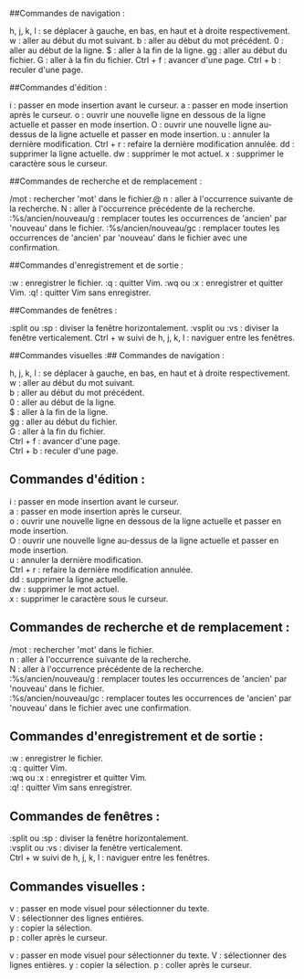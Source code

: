 ##Commandes de navigation :
 
h, j, k, l : se déplacer à gauche, en bas, en haut et à droite respectivement. 
w : aller au début du mot suivant. 
b : aller au début du mot précédent. 
0 : aller au début de la ligne. 
$ : aller à la fin de la ligne. 
gg : aller au début du fichier. 
G : aller à la fin du fichier. 
Ctrl + f : avancer d'une page. 
Ctrl + b : reculer d'une page. 
 
 
 
##Commandes d'édition : 
 
i : passer en mode insertion avant le curseur. 
a : passer en mode insertion après le curseur. 
o : ouvrir une nouvelle ligne en dessous de la ligne actuelle et passer en mode insertion.
O : ouvrir une nouvelle ligne au-dessus de la ligne actuelle et passer en mode insertion.
u : annuler la dernière modification.
Ctrl + r : refaire la dernière modification annulée.
dd : supprimer la ligne actuelle.
dw : supprimer le mot actuel.
x : supprimer le caractère sous le curseur.



##Commandes de recherche et de remplacement :

/mot : rechercher 'mot' dans le fichier.@
n : aller à l'occurrence suivante de la recherche.
N : aller à l'occurrence précédente de la recherche.	
:%s/ancien/nouveau/g : remplacer toutes les occurrences de 'ancien' par 'nouveau' dans le fichier.
:%s/ancien/nouveau/gc : remplacer toutes les occurrences de 'ancien' par 'nouveau' dans le fichier avec une confirmation.



##Commandes d'enregistrement et de sortie :

:w : enregistrer le fichier.
:q : quitter Vim.
:wq ou :x : enregistrer et quitter Vim.
:q! : quitter Vim sans enregistrer.



##Commandes de fenêtres :

:split ou :sp : diviser la fenêtre horizontalement.
:vsplit ou :vs : diviser la fenêtre verticalement.
Ctrl + w suivi de h, j, k, l : naviguer entre les fenêtres.



##Commandes visuelles :## Commandes de navigation :

h, j, k, l : se déplacer à gauche, en bas, en haut et à droite respectivement.  
w : aller au début du mot suivant.  
b : aller au début du mot précédent.  
0 : aller au début de la ligne.  
$ : aller à la fin de la ligne.  
gg : aller au début du fichier.  
G : aller à la fin du fichier.  
Ctrl + f : avancer d'une page.  
Ctrl + b : reculer d'une page.  

## Commandes d'édition :

i : passer en mode insertion avant le curseur.  
a : passer en mode insertion après le curseur.  
o : ouvrir une nouvelle ligne en dessous de la ligne actuelle et passer en mode insertion.  
O : ouvrir une nouvelle ligne au-dessus de la ligne actuelle et passer en mode insertion.  
u : annuler la dernière modification.  
Ctrl + r : refaire la dernière modification annulée.  
dd : supprimer la ligne actuelle.  
dw : supprimer le mot actuel.  
x : supprimer le caractère sous le curseur.

## Commandes de recherche et de remplacement :

/mot : rechercher 'mot' dans le fichier.  
n : aller à l'occurrence suivante de la recherche.  
N : aller à l'occurrence précédente de la recherche.  
:%s/ancien/nouveau/g : remplacer toutes les occurrences de 'ancien' par 'nouveau' dans le fichier.  
:%s/ancien/nouveau/gc : remplacer toutes les occurrences de 'ancien' par 'nouveau' dans le fichier avec une confirmation.

## Commandes d'enregistrement et de sortie :

:w : enregistrer le fichier.  
:q : quitter Vim.  
:wq ou :x : enregistrer et quitter Vim.  
:q! : quitter Vim sans enregistrer.

## Commandes de fenêtres :

:split ou :sp : diviser la fenêtre horizontalement.  
:vsplit ou :vs : diviser la fenêtre verticalement.  
Ctrl + w suivi de h, j, k, l : naviguer entre les fenêtres.

## Commandes visuelles :

v : passer en mode visuel pour sélectionner du texte.  
V : sélectionner des lignes entières.  
y : copier la sélection.  
p : coller après le curseur.

v : passer en mode visuel pour sélectionner du texte.
V : sélectionner des lignes entières.
y : copier la sélection.
p : coller après le curseur.

